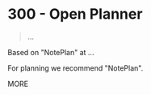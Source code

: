 # 300 - Open Planner

> ...

Based on "NotePlan" at ...

For planning we recommend "NotePlan".

MORE
